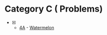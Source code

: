 # Category C ( Problems)

- [x] - [4A](https://codeforces.com/problemset/problem/4/A) - [Watermelon]()
